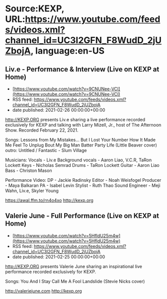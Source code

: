 # Source:KEXP, URL:https://www.youtube.com/feeds/videos.xml?channel_id=UC3I2GFN_F8WudD_2jUZbojA, language:en-US

## Liv.e - Performance & Interview (Live on KEXP at Home)
 - [https://www.youtube.com/watch?v=9CNUNee-VCI](https://www.youtube.com/watch?v=9CNUNee-VCI)
 - RSS feed: https://www.youtube.com/feeds/videos.xml?channel_id=UC3I2GFN_F8WudD_2jUZbojA
 - date published: 2021-02-26 00:00:00+00:00

http://KEXP.ORG​ presents Liv.e sharing a live performance recorded exclusively for KEXP and talking with Larry Mizell, Jr., host of The Afternoon Show. Recorded February 22, 2021.

Songs:
Lessons from My Mistakes… But I Lost Your Number
How It Made Me Feel
To Unplug
Bout My Big Man Batter
Party Life (Little Beaver cover)
outro: Untitled / Fantastic - Slum Village 

Musicians: 
Vocals - Liv.e 
Background vocals - Aaron Liao, V.C.R, TaRon Lockett 
Keys - Nicholas Semrad 
Drums - TaRon Lockett 
Guitar - Aaron Liao 
Bass - Christon Mason 

Performance Video:
DP - Jackie Radinsky
Editor - Noah Weisfogel
Producer - Maya Balkaran
PA - Isabel Levin
Stylist - Ruth Thao
Sound Engineer - Meji Wahn, Liv.e, Skyler Young

https://awal.ffm.to/rn4o4xo
http://kexp.org

## Valerie June - Full Performance (Live on KEXP at Home)
 - [https://www.youtube.com/watch?v=5HfIdU25m4w](https://www.youtube.com/watch?v=5HfIdU25m4w)
 - RSS feed: https://www.youtube.com/feeds/videos.xml?channel_id=UC3I2GFN_F8WudD_2jUZbojA
 - date published: 2021-02-25 00:00:00+00:00

http://KEXP.ORG​ presents Valerie June sharing an inspirational live performance recorded exclusively for KEXP.

Songs:
You And I
Stay
Call Me A Fool
Landslide (Stevie Nicks cover)

http://valeriejune.com
http://kexp.org

